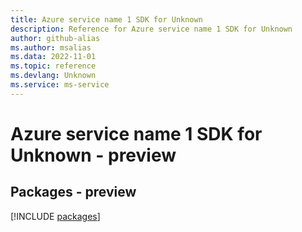 ```yaml
---
title: Azure service name 1 SDK for Unknown
description: Reference for Azure service name 1 SDK for Unknown
author: github-alias
ms.author: msalias
ms.data: 2022-11-01
ms.topic: reference
ms.devlang: Unknown
ms.service: ms-service
---
```

# Azure service name 1 SDK for Unknown - preview
## Packages - preview
[!INCLUDE [packages](service-name-1-index.md)]